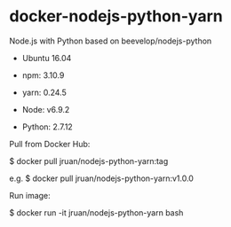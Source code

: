 # docker-nodejs-python-yarn
Node.js with Python based on beevelop/nodejs-python

- Ubuntu 16.04

- npm: 3.10.9

- yarn: 0.24.5

- Node: v6.9.2

- Python: 2.7.12

Pull from Docker Hub:

$ docker pull jruan/nodejs-python-yarn:tag

e.g. $ docker pull jruan/nodejs-python-yarn:v1.0.0

Run image:

$ docker run -it jruan/nodejs-python-yarn bash
